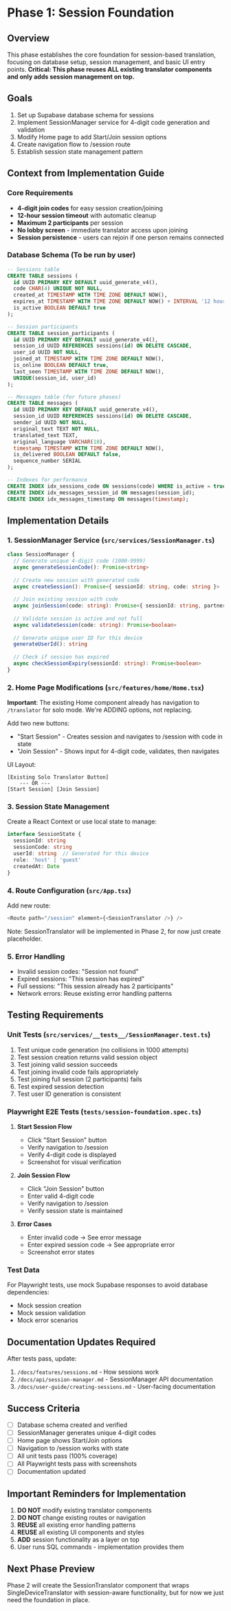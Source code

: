 # Phase 1: Session Foundation

## Overview
This phase establishes the core foundation for session-based translation, focusing on database setup, session management, and basic UI entry points. **Critical: This phase reuses ALL existing translator components and only adds session management on top.**

## Goals
1. Set up Supabase database schema for sessions
2. Implement SessionManager service for 4-digit code generation and validation
3. Modify Home page to add Start/Join session options
4. Create navigation flow to /session route
5. Establish session state management pattern

## Context from Implementation Guide

### Core Requirements
- **4-digit join codes** for easy session creation/joining
- **12-hour session timeout** with automatic cleanup
- **Maximum 2 participants** per session
- **No lobby screen** - immediate translator access upon joining
- **Session persistence** - users can rejoin if one person remains connected

### Database Schema (To be run by user)
```sql
-- Sessions table
CREATE TABLE sessions (
  id UUID PRIMARY KEY DEFAULT uuid_generate_v4(),
  code CHAR(4) UNIQUE NOT NULL,
  created_at TIMESTAMP WITH TIME ZONE DEFAULT NOW(),
  expires_at TIMESTAMP WITH TIME ZONE DEFAULT NOW() + INTERVAL '12 hours',
  is_active BOOLEAN DEFAULT true
);

-- Session participants
CREATE TABLE session_participants (
  id UUID PRIMARY KEY DEFAULT uuid_generate_v4(),
  session_id UUID REFERENCES sessions(id) ON DELETE CASCADE,
  user_id UUID NOT NULL,
  joined_at TIMESTAMP WITH TIME ZONE DEFAULT NOW(),
  is_online BOOLEAN DEFAULT true,
  last_seen TIMESTAMP WITH TIME ZONE DEFAULT NOW(),
  UNIQUE(session_id, user_id)
);

-- Messages table (for future phases)
CREATE TABLE messages (
  id UUID PRIMARY KEY DEFAULT uuid_generate_v4(),
  session_id UUID REFERENCES sessions(id) ON DELETE CASCADE,
  sender_id UUID NOT NULL,
  original_text TEXT NOT NULL,
  translated_text TEXT,
  original_language VARCHAR(10),
  timestamp TIMESTAMP WITH TIME ZONE DEFAULT NOW(),
  is_delivered BOOLEAN DEFAULT false,
  sequence_number SERIAL
);

-- Indexes for performance
CREATE INDEX idx_sessions_code ON sessions(code) WHERE is_active = true;
CREATE INDEX idx_messages_session_id ON messages(session_id);
CREATE INDEX idx_messages_timestamp ON messages(timestamp);
```

## Implementation Details

### 1. SessionManager Service (`src/services/SessionManager.ts`)
```typescript
class SessionManager {
  // Generate unique 4-digit code (1000-9999)
  async generateSessionCode(): Promise<string>
  
  // Create new session with generated code
  async createSession(): Promise<{ sessionId: string, code: string }>
  
  // Join existing session with code
  async joinSession(code: string): Promise<{ sessionId: string, partnerId?: string }>
  
  // Validate session is active and not full
  async validateSession(code: string): Promise<boolean>
  
  // Generate unique user ID for this device
  generateUserId(): string
  
  // Check if session has expired
  async checkSessionExpiry(sessionId: string): Promise<boolean>
}
```

### 2. Home Page Modifications (`src/features/home/Home.tsx`)
**Important**: The existing Home component already has navigation to `/translator` for solo mode. We're ADDING options, not replacing.

Add two new buttons:
- "Start Session" - Creates session and navigates to /session with code in state
- "Join Session" - Shows input for 4-digit code, validates, then navigates

UI Layout:
```
[Existing Solo Translator Button]
    --- OR ---
[Start Session] [Join Session]
```

### 3. Session State Management
Create a React Context or use local state to manage:
```typescript
interface SessionState {
  sessionId: string
  sessionCode: string
  userId: string  // Generated for this device
  role: 'host' | 'guest'
  createdAt: Date
}
```

### 4. Route Configuration (`src/App.tsx`)
Add new route:
```typescript
<Route path="/session" element={<SessionTranslator />} />
```

Note: SessionTranslator will be implemented in Phase 2, for now just create placeholder.

### 5. Error Handling
- Invalid session codes: "Session not found"
- Expired sessions: "This session has expired"
- Full sessions: "This session already has 2 participants"
- Network errors: Reuse existing error handling patterns

## Testing Requirements

### Unit Tests (`src/services/__tests__/SessionManager.test.ts`)
1. Test unique code generation (no collisions in 1000 attempts)
2. Test session creation returns valid session object
3. Test joining valid session succeeds
4. Test joining invalid code fails appropriately
5. Test joining full session (2 participants) fails
6. Test expired session detection
7. Test user ID generation is consistent

### Playwright E2E Tests (`tests/session-foundation.spec.ts`)
1. **Start Session Flow**
   - Click "Start Session" button
   - Verify navigation to /session
   - Verify 4-digit code is displayed
   - Screenshot for visual verification

2. **Join Session Flow**
   - Click "Join Session" button
   - Enter valid 4-digit code
   - Verify navigation to /session
   - Verify session state is maintained

3. **Error Cases**
   - Enter invalid code → See error message
   - Enter expired session code → See appropriate error
   - Screenshot error states

### Test Data
For Playwright tests, use mock Supabase responses to avoid database dependencies:
- Mock session creation
- Mock session validation
- Mock error scenarios

## Documentation Updates Required
After tests pass, update:
1. `/docs/features/sessions.md` - How sessions work
2. `/docs/api/session-manager.md` - SessionManager API documentation
3. `/docs/user-guide/creating-sessions.md` - User-facing documentation

## Success Criteria
- [ ] Database schema created and verified
- [ ] SessionManager generates unique 4-digit codes
- [ ] Home page shows Start/Join options
- [ ] Navigation to /session works with state
- [ ] All unit tests pass (100% coverage)
- [ ] All Playwright tests pass with screenshots
- [ ] Documentation updated

## Important Reminders for Implementation
1. **DO NOT** modify existing translator components
2. **DO NOT** change existing routes or navigation
3. **REUSE** all existing error handling patterns
4. **REUSE** all existing UI components and styles
5. **ADD** session functionality as a layer on top
6. User runs SQL commands - implementation provides them

## Next Phase Preview
Phase 2 will create the SessionTranslator component that wraps SingleDeviceTranslator with session-aware functionality, but for now we just need the foundation in place.
